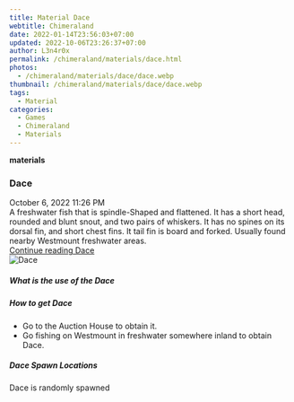 ```yaml
---
title: Material Dace
webtitle: Chimeraland
date: 2022-01-14T23:56:03+07:00
updated: 2022-10-06T23:26:37+07:00
author: L3n4r0x
permalink: /chimeraland/materials/dace.html
photos:
  - /chimeraland/materials/dace/dace.webp
thumbnail: /chimeraland/materials/dace/dace.webp
tags:
  - Material
categories:
  - Games
  - Chimeraland
  - Materials
---
```


<section id="bootstrap-wrapper">
  <link
    rel="stylesheet"
    href="https://cdn.statically.io/gh/dimaslanjaka/Web-Manajemen/40ac3225/css/bootstrap-4.5-wrapper.css"
  />
  <div
    class="row g-0 border rounded overflow-hidden flex-md-row mb-4 shadow-sm position-relative"
  >
    <div class="col p-4 d-flex flex-column position-static">
      <strong class="d-inline-block mb-2 text-success">materials</strong>
      <h3 class="mb-0">Dace</h3>
      <div class="mb-1 text-muted">October 6, 2022 11:26 PM</div>
      <div class="mb-2 border p-1">
        A freshwater fish that is spindle-Shaped and flattened. It has a short
        head, rounded and blunt snout, and two pairs of whiskers. It has no
        spines on its dorsal fin, and short chest fins. It tail fin is board and
        forked. Usually found nearby Westmount freshwater areas.
      </div>
      <a href="/chimeraland/materials/dace.html" class="stretched-link d-none"
        >Continue reading Dace</a
      >
    </div>
    <div class="col-auto d-none d-lg-block">
      <img src="/chimeraland/materials/dace/dace.webp" alt="Dace" />
    </div>
  </div>
  <div class="row">
    <div class="col-lg-6 col-12 mb-2">
      <div class="card">
        <div class="card-body">
          <h5 class="card-title">What is the use of the Dace</h5>
          <div class="card-text"><ul></ul></div>
        </div>
      </div>
    </div>
    <div class="col-lg-6 col-12 mb-2">
      <div class="card">
        <div class="card-body">
          <h5 class="card-title">How to get Dace</h5>
          <div class="card-text">
            <ul>
              <li>Go to the Auction House to obtain it.</li>
              <li>
                Go fishing on Westmount in freshwater somewhere inland to obtain
                Dace.
              </li>
            </ul>
          </div>
        </div>
      </div>
    </div>
    <div class="col-12 mb-2">
      <h5>Dace Spawn Locations</h5>
      <p>Dace is randomly spawned</p>
    </div>
  </div>
</section>